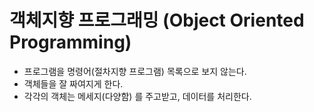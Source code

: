 # 객체지향 프로그래밍 (Object Oriented Programming)
* 프로그램을 명령어(절차지향 프로그램) 목록으로 보지 않는다. 
* 객체들을 잘 짜여지게 한다. 
* 각각의 객체는 메세지(다양함) 를 주고받고, 데이터를 처리한다. 
